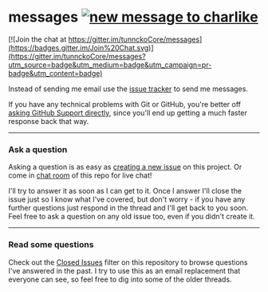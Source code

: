 # messages [![new message to charlike][new-message-img]][new-message-url]

[![Join the chat at https://gitter.im/tunnckoCore/messages](https://badges.gitter.im/Join%20Chat.svg)](https://gitter.im/tunnckoCore/messages?utm_source=badge&utm_medium=badge&utm_campaign=pr-badge&utm_content=badge)

Instead of sending me email use the [issue tracker](https://github.com/tunnckoCore/messages/issues) to send me messages.

If you have any technical problems with Git or GitHub, you're better off 
[asking GitHub Support directly](https://github.com/contact), since you'll
end up getting a much faster response back that way.

---

### Ask a question

Asking a question is as easy as
[creating a new issue](https://github.com/tunnckoCore/messages/issues/new) on this
project. Or come in [chat room](https://gitter.im/tunnckoCore/messages) of this repo for live chat!

I'll try to answer it as soon as I can get to it. Once I answer I'll close the
issue just so I know what I've covered, but don't worry - if you have any further
questions just respond in the thread and I'll get back to you soon. Feel free to
ask a question on any old issue too, even if you didn't create it.

---

### Read some questions

Check out the [Closed Issues](https://github.com/tunnckoCore/feedback/issues?sort=created&direction=desc&state=closed&page=1)
filter on this repository to browse questions I've answered in the past. I try
to use this as an email replacement that everyone can see, so feel free to dig
into some of the older threads.

[new-message-img]: https://img.shields.io/badge/freenode-%23charlike-5654a4.svg
[new-message-url]: http://webchat.freenode.net/?channels=charlike